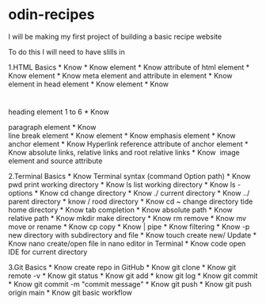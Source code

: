 # odin-recipes

I will be making my first project of building a basic recipe website

To do this I will need to have slills in 

1.HTML Basics
    * Know <!DOCTYPE html>
    * Know <html></html> element
    * Know <html lang="en"> attribute of html element
    * Know <head></head> element
    * Know <meta charset="UTF-8">  meta element and attribute in  <head></head> element
    * Know <title></title> element in head element
    * Know <body></body> element
    * Know <h1></h1> heading element 1 to 6
    * Know <p></p> paragraph element
    * Know <br> line break element
    * Know <strong></strong> element
    * Know <em></em> emphasis element
    * Know <a></a> anchor element
    * Know <a href=""></a> Hyperlink reference attribute of       anchor element
    * Know absolute links, relative links and root relative links
    * Know <img scr=""> image element and source attribute

2.Terminal Basics
    * Know Terminal syntax (command Option path)
    * Know pwd print working directory
    * Know ls list working directory
    * Know ls - options
    * Know cd change directory
    * Know ./ current directory
    * Know ../ parent directory
    * know / rood directory
    * Know cd ~ change directory tide home directory
    * Know tab completion
    * Know absolute path
    * Know relative path
    * Know mkdir make directory
    * Know rm remove
    * Know mv move or rename
    * Know cp copy
    * Know | pipe
    * Know filtering
    * Know -p new directory with subdirectory and file
    * Know touch create new/ Update
    * Know nano create/open file in nano editor in Terminal
    * Know code open IDE for current directory

 3.Git Basics
    * Know create repo in GitHub
    * Know git clone
    * Know git remote -v
    * Know git status
    * Know git add
    * know git log
    * Know git commit
    * Know git commit -m "commit message"
    * Know git push
    * Know git push origin main
    * Know git basic workflow 
